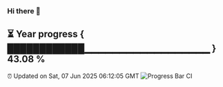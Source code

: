 ### Hi there 👋
⏳ Year progress { ████████████▁▁▁▁▁▁▁▁▁▁▁▁▁▁▁▁▁▁ } 43.08 %
---
⏰ Updated on Sat, 07 Jun 2025 06:12:05 GMT
![Progress Bar CI](https://github.com/Moyi321/Moyi321/workflows/Progress%20Bar%20CI/badge.svg)
